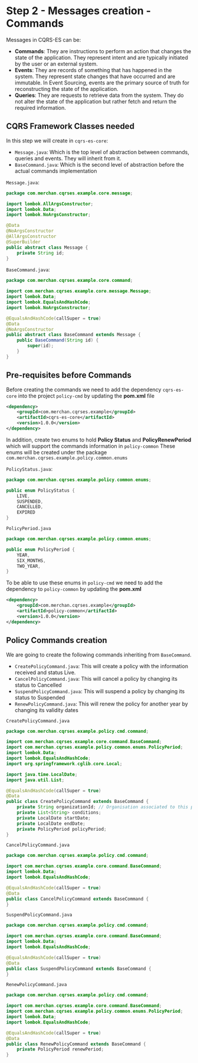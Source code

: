 # Step 2 - Messages creation - Commands
Messages in CQRS-ES can be:
- **Commands**: They are instructions to perform an action that changes the state of the application. They represent intent and are typically initiated by the user or an external system.
- **Events**: They are records of something that has happened in the system. They represent state changes that have occurred and are immutable. In Event Sourcing, events are the primary source of truth for reconstructing the state of the application.
- **Queries**: They are requests to retrieve data from the system. They do not alter the state of the application but rather fetch and return the required information.

## CQRS Framework Classes needed
In this step we will create in `cqrs-es-core`:
- `Message.java`: Which is the top level of abstraction between commands, queries and events. They will inherit from it.
- `BaseCommand.java`: Which is the second level of abstraction before the actual commands implementation

`Message.java`:

```java
package com.merchan.cqrses.example.core.message;

import lombok.AllArgsConstructor;
import lombok.Data;
import lombok.NoArgsConstructor;

@Data
@NoArgsConstructor
@AllArgsConstructor
@SuperBuilder
public abstract class Message {
    private String id;
}

```
`BaseCommand.java`:
```java
package com.merchan.cqrses.example.core.command;

import com.merchan.cqrses.example.core.message.Message;
import lombok.Data;
import lombok.EqualsAndHashCode;
import lombok.NoArgsConstructor;

@EqualsAndHashCode(callSuper = true)
@Data
@NoArgsConstructor
public abstract class BaseCommand extends Message {
    public BaseCommand(String id) {
        super(id);
    }
}

```
## Pre-requisites before Commands

Before creating the commands we need to add the dependency `cqrs-es-core` into the project `policy-cmd` by updating the **pom.xml** file

```xml
<dependency>
    <groupId>com.merchan.cqrses.example</groupId>
    <artifactId>cqrs-es-core</artifactId>
    <version>1.0.0</version>
</dependency>
```
In addition, create two enums to hold **Policy Status** and **PolicyRenewPeriod** which will support the commands information in `policy-common`
These enums will be created under the package `com.merchan.cqrses.example.policy.common.enums`

`PolicyStatus.java`:

```java
package com.merchan.cqrses.example.policy.common.enums;

public enum PolicyStatus {
    LIVE,
    SUSPENDED,
    CANCELLED,
    EXPIRED
}

```
`PolicyPeriod.java`

```java
package com.merchan.cqrses.example.policy.common.enums;

public enum PolicyPeriod {
    YEAR,
    SIX_MONTHS,
    TWO_YEAR,
}

```

To be able to use these enums in `policy-cmd` we need to add the dependency to `policy-common` by updating the **pom.xml**

```xml
<dependency>
    <groupId>com.merchan.cqrses.example</groupId>
    <artifactId>policy-common</artifactId>
    <version>1.0.0</version>
</dependency>
```
## Policy Commands creation
We are going to create the following commands inheriting from `BaseCommand`.
- `CreatePolicyCommand.java`: This will create a policy with the information received and status Live.
- `CancelPolicyCommand.java`: This will cancel a policy by changing its status to Cancelled
- `SuspendPolicyCommand.java`: This will suspend a policy by changing its status to Suspended
- `RenewPolicyCommand.java`: This will renew the policy for another year by changing its validity dates

`CreatePolicyCommand.java`

```java
package com.merchan.cqrses.example.policy.cmd.command;

import com.merchan.cqrses.example.core.command.BaseCommand;
import com.merchan.cqrses.example.policy.common.enums.PolicyPeriod;
import lombok.Data;
import lombok.EqualsAndHashCode;
import org.springframework.cglib.core.Local;

import java.time.LocalDate;
import java.util.List;

@EqualsAndHashCode(callSuper = true)
@Data
public class CreatePolicyCommand extends BaseCommand {
    private String organizationId; // Organisation associated to this policy
    private List<String> conditions;
    private LocalDate startDate;
    private LocalDate endDate;
    private PolicyPeriod policyPeriod;
}

```

`CancelPolicyCommand.java`

```java
package com.merchan.cqrses.example.policy.cmd.command;

import com.merchan.cqrses.example.core.command.BaseCommand;
import lombok.Data;
import lombok.EqualsAndHashCode;

@EqualsAndHashCode(callSuper = true)
@Data
public class CancelPolicyCommand extends BaseCommand {
}

```

`SuspendPolicyCommand.java`

```java
package com.merchan.cqrses.example.policy.cmd.command;

import com.merchan.cqrses.example.core.command.BaseCommand;
import lombok.Data;
import lombok.EqualsAndHashCode;

@EqualsAndHashCode(callSuper = true)
@Data
public class SuspendPolicyCommand extends BaseCommand {
}

```

`RenewPolicyCommand.java`

```java
package com.merchan.cqrses.example.policy.cmd.command;

import com.merchan.cqrses.example.core.command.BaseCommand;
import com.merchan.cqrses.example.policy.common.enums.PolicyPeriod;
import lombok.Data;
import lombok.EqualsAndHashCode;

@EqualsAndHashCode(callSuper = true)
@Data
public class RenewPolicyCommand extends BaseCommand {
    private PolicyPeriod renewPeriod;
}
```